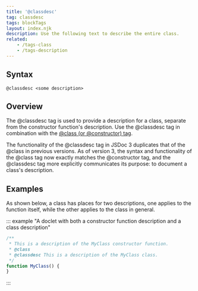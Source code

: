 ```yaml
---
title: '@classdesc'
tag: classdesc
tags: blockTags
layout: index.njk
description: Use the following text to describe the entire class.
related:
    - /tags-class
    - /tags-description
---
```


## Syntax

`@classdesc <some description>`


## Overview

The @classdesc tag is used to provide a description for a class, separate from the constructor
function's description. Use the @classdesc tag in combination with the [@class (or @constructor)
tag][class-tag].

The functionality of the @classdesc tag in JSDoc 3 duplicates that of the @class in previous
versions. As of version 3, the syntax and functionality of the @class tag now exactly matches the
@constructor tag, and the @classdesc tag more explicitly communicates its purpose: to document a
class's description.

[class-tag]: /tags-class


## Examples

As shown below, a class has places for two descriptions, one applies to the function itself, while
the other applies to the class in general.

::: example "A doclet with both a constructor function description and a class description"

```js
/**
 * This is a description of the MyClass constructor function.
 * @class
 * @classdesc This is a description of the MyClass class.
 */
function MyClass() {
}
```
:::
